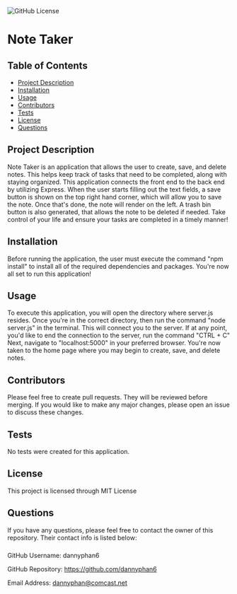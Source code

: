 ![GitHub License](https://img.shields.io/badge/License-MIT%20License-blue.svg)
# Note Taker
## Table of Contents 
* [Project Description](#description)
* [Installation](#installation)
* [Usage](#usage)
* [Contributors](#contributors)
* [Tests](#tests)
* [License](#license)
* [Questions](#questions)

## Project Description
Note Taker is an application that allows the user to create, save, and delete notes. This helps keep track of tasks that need to be completed, along with staying organized. This application connects the front end to the back end by utilizing Express. When the user starts filling out the text fields, a save button is shown on the top right hand corner, which will allow you to save the note. Once that's done, the note will render on the left. A trash bin button is also generated, that allows the note to be deleted if needed. Take control of your life and ensure your tasks are completed in a timely manner!  

## Installation
Before running the application, the user must execute the command "npm install" to install all of the required dependencies and packages. You're now all set to run this application!

## Usage
To execute this application, you will open the directory where server.js resides. Once you're in the correct directory, then run the command "node server.js" in the terminal. This will connect you to the server. If at any point, you'd like to end the connection to the server, run the command "CTRL + C" Next, navigate to "localhost:5000" in your preferred browser. You're now taken to the home page where you may begin to create, save, and delete notes. 

## Contributors
Please feel free to create pull requests. They will be reviewed before merging. If you would like to make any major changes, please open an issue to discuss these changes.

## Tests
No tests were created for this application.

## License
This project is licensed through MIT License 

## Questions
If you have any questions, please feel free to contact the owner of this repository. Their contact info is listed below:

### 
GitHub Username: dannyphan6 

GitHub Repository: https://github.com/dannyphan6 

Email Address: dannyphan@comcast.net
